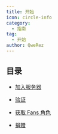 ```yaml
---
title: 开始
icon: circle-info
category:
  - 指南
tag:
  - 开始
author: QweRez
---
```


## 目录

- [加入服务器](join.md)

- [验证](verify.md)

- [获取 Fans 角色](sign-in.md)

- [捐赠](donate.md)
